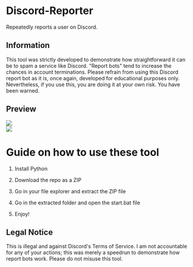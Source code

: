 # Discord-Reporter
Repeatedly reports a user on Discord.

## Information
This tool was strictly developed to demonstrate how straightforward it can be to spam a service like Discord. "Report bots" tend to increase the chances in account terminations. Please refrain from using this Discord report bot as it is, once again, developed for educational purposes only. Nevertheless, if you use this, you are doing it at your own risk. You have been warned.

## Preview
![](https://i.imgur.com/kGwdAd9.png)<br> 
![](https://i.imgur.com/9l4mtac.gif) 

# Guide on how to use these tool

1. Install Python

2. Download the repo as a ZIP

3. Go in your file explorer and extract the ZIP file
  
4. Go in the extracted folder and open the start.bat file
 
5. Enjoy!

## Legal Notice
This is illegal and against Discord's Terms of Service. I am not accountable for any of your actions; this was merely a speedrun to demonstrate how report bots work. Please do not misuse this tool.